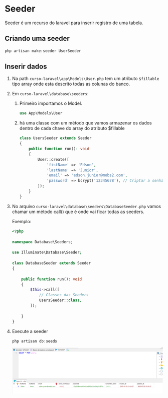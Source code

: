 # Seeder

Seeder é um recurso do laravel para inserir registro de uma tabela.

## Criando uma seeder

```csharp
php artisan make:seeder UserSeeder
```

## Inserir dados

1. Na path `curso-laravel\app\Models\User.php` tem um atributo `$fillable` tipo array onde esta descrito todas as colunas do banco.

2. Em `curso-laravel\database\seeders`:

    1. Primeiro importamos o Model.

        ```php
        use App\Models\User
        ```

    2. há uma classe com um método que vamos armazenar os dados dentro de cada chave do array do atributo $fillable

        ```php
        class UsersSeeder extends Seeder
        {
            public function run(): void
            {
                User::create([
                    'fistName' => 'Edson',
                    'lastName' => 'Junior',
                    'email' => 'edson.junior@mobs2.com',
                    'password' => bcrypt('12345678'), // Criptar a senha
                ]);
            }
        }
        ```

3. No arquivo `curso-laravel\database\seeders\DatabaseSeeder.php` vamos chamar um método call() que é onde vai ficar todas as seeders.

    Exemplo:

    ```php
    <?php

    namespace Database\Seeders;

    use Illuminate\Database\Seeder;

    class DatabaseSeeder extends Seeder
    {

        public function run(): void
        {
            $this->call([
                // Classes das Seeders
                UsersSeeder::class,
            ]);

        }
    }

    ```

4. Execute a seeder

    ```csharp
    php artisan db:seeds
    ```

    ![result-inserção](/img/insertSeeder.png)
